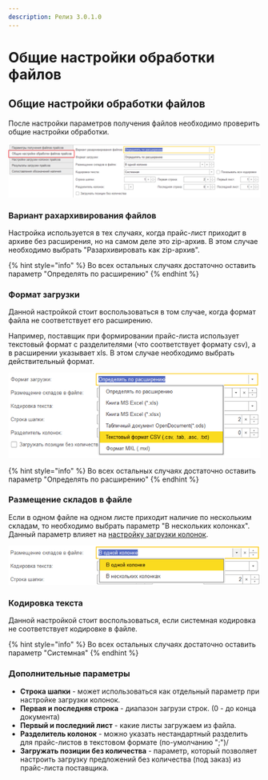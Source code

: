 ```yaml
---
description: Релиз 3.0.1.0
---
```


# Общие настройки обработки файлов

## Общие настройки обработки файлов

После настройки параметров получения файлов необходимо проверить общие настройки обработки.

![](../.gitbook/assets/image%20%2869%29.png)

### Вариант рахархивирования файлов

Настройка используется в тех случаях, когда прайс-лист приходит в архиве без расширения, но на самом деле это zip-архив. В этом случае необходимо выбрать "Разархивировать как zip-архив".

{% hint style="info" %}
Во всех остальных случаях достаточно оставить параметр "Определять по расширению"
{% endhint %}

### Формат загрузки

Данной настройкой стоит воспользоваться в том случае, когда формат файла не соответствует его расширению.

Например, поставщик при формировании прайс-листа использует текстовый формат с разделителями \(что соответствует формату csv\), а в расширении указывает xls. В этом случае необходимо выбрать действительный формат.

![](../.gitbook/assets/image%20%2877%29.png)

{% hint style="info" %}
Во всех остальных случаях достаточно оставить параметр "Определять по расширению"
{% endhint %}

### Размещение складов в файле

Если в одном файле на одном листе приходит наличие по нескольким складам, то необходимо выбрать параметр "В нескольких колонках". Данный параметр влияет на [настройку загрузки колонок](nastroika-zagruzki-kolonok.md).

![](../.gitbook/assets/image%20%2864%29.png)

### Кодировка текста

Данной настройкой стоит воспользоваться, если системная кодировка не соответствует кодировке в файле.

{% hint style="info" %}
Во всех остальных случаях достаточно оставить параметр "Системная"
{% endhint %}

### Дополнительные параметры

* **Строка шапки** - может использоваться как отдельный параметр при настройке загрузки колонок.
* **Первая и последняя строка** - диапазон загрузи строк. \(0 - до конца документа\)
* **Первый и последний лист** - какие листы загружаем из файла.
* **Разделитель колонок** - можно указать нестандартный разделить для прайс-листов в текстовом формате \(по-умолчанию ";"\)/
* **Загружать позиции без количества** - параметр, который позволяет настроить загрузку предложений без количества \(под заказ\) из прайс-листа поставщика.

